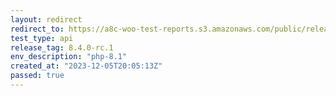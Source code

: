 ```yaml
---
layout: redirect
redirect_to: https://a8c-woo-test-reports.s3.amazonaws.com/public/release/8.4.0-rc.1/php-8.1/api/index.html
test_type: api
release_tag: 8.4.0-rc.1
env_description: "php-8.1"
created_at: "2023-12-05T20:05:13Z"
passed: true
---
```

